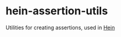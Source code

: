 # hein-assertion-utils

Utilities for creating assertions, used in [Hein](https://github.com/KristjanTammekivi/hein)
